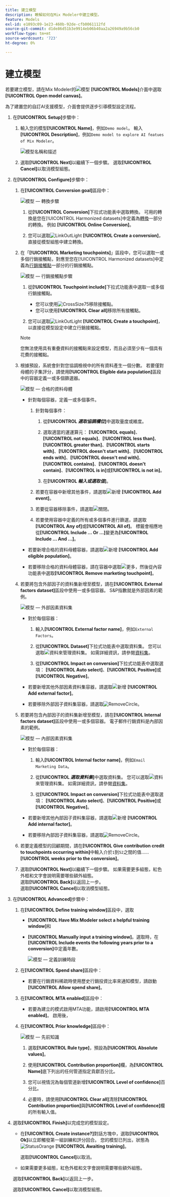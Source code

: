 ```yaml
---
title: 建立模型
description: 瞭解如何在Mix Modeler中建立模型。
feature: Models
exl-id: e1093c09-1e23-460b-92de-cfb0061112fd
source-git-commit: d1de86d51b3e9914eb06b40aa2a26949a9b56cb0
workflow-type: tm+mt
source-wordcount: '723'
ht-degree: 0%

---
```


# 建立模型

若要建立模型，請在Mix Modeler的![模型](/help/assets/icons/FileData.svg) **[!UICONTROL Models]**&#x200B;介面中選取&#x200B;**[!UICONTROL Open model canvas]**。

為了建置您的自訂AI支援模型，介面會提供逐步引導模型設定流程。

1. 在&#x200B;**[!UICONTROL Setup]**&#x200B;步驟中：

   1. 輸入您的模型&#x200B;**[!UICONTROL Name]**，例如`Demo model`。 輸入&#x200B;**[!UICONTROL Description]**，例如`Demo model to explore AI featues of Mix Modeler`。

      ![模型名稱和描述](/help/assets/model-name-description.png)

   1. 選取&#x200B;**[!UICONTROL Next]**&#x200B;以繼續下一個步驟。 選取&#x200B;**[!UICONTROL Cancel]**&#x200B;以取消模型組態。

1. 在&#x200B;**[!UICONTROL Configure]**&#x200B;步驟中：

   1. 在&#x200B;**[!UICONTROL Conversion goal]**&#x200B;區段中：

      ![模型 — 轉換步驟](/help/assets/model-conversion-step.png)

      1. 從&#x200B;**[!UICONTROL Conversion]**&#x200B;下拉式功能表中選取轉換。 可用的轉換是您在[!UICONTROL Harmonized datasets]中定義為[轉換](../harmonize-data/conversions.md)一部分的轉換。 例如 **[!UICONTROL Online Conversion]**。

      1. 您可以選取![LinkOutLight](/help/assets/icons/LinkOutLight.svg) **[!UICONTROL Create a conversion]**，直接從模型組態中建立轉換。



   1. 在「**[!UICONTROL Marketing touchpoints]**」區段中，您可以選取一或多個行銷接觸點，對應至您在[!UICONTROL Harmonized datasets]中定義為[行銷接觸點](../harmonize-data/marketing-touchpoints.md)一部分的行銷接觸點。


      ![模型 — 行銷接觸點步驟](/help/assets/model-marketing-touchpoint-step.png)

      1. 從&#x200B;**[!UICONTROL Touchpoint include]**&#x200B;下拉式功能表中選取一或多個行銷接觸點。

         * 您可以使用![CrossSize75](/help/assets/icons/CrossSize75.svg)移除接觸點。
         * 您可以使用&#x200B;**[!UICONTROL Clear all]**&#x200B;移除所有接觸點。

      1. 您可以選取![LinkOutLight](/help/assets/icons/LinkOutLight.svg) **[!UICONTROL Create a touchpoint]**，以直接從模型設定中建立行銷接觸點。

      >[!NOTE]
      >
      >您無法使用具有重疊資料的接觸點來設定模型，而且必須至少有一個具有花費的接觸點。

   1. 根據預設，系統會針對您協調檢視中的所有資料產生一個分數。 若要僅對母體的子集評分，請使用&#x200B;**[!UICONTROL Eligible data population]**&#x200B;區段中的容器定義一或多個篩選器。

      ![模型 — 合格的資料母體](/help/assets/model-eligible-data-population-step.png)

      * 針對每個容器，定義一或多個事件。

         1. 針對每個事件：

            1. 從&#x200B;**[!UICONTROL _選取協調欄位_]**&#x200B;中選取量度或維度。

            1. 選取適當的運運算元： **[!UICONTROL equals]**、**[!UICONTROL not equals]**、**[!UICONTROL less than]**、**[!UICONTROL greater than]**、**[!UICONTROL starts with]**、**[!UICONTROL doesn't start with]**、**[!UICONTROL ends with]**、**[!UICONTROL doesn't end with]**、**[!UICONTROL contains]**、**[!UICONTROL doesn't contain]**、**[!UICONTROL is in]**&#x200B;或&#x200B;**[!UICONTROL is not in]**。

            1. 在&#x200B;**[!UICONTROL _輸入或選取值_]**。

         1. 若要在容器中新增其他事件，請選取![新增](/help/assets/icons/AddCircle.svg) **[!UICONTROL Add event]**。

         1. 若要從容器移除事件，請選取![關閉](/help/assets/icons/CrossSize75.svg)。

         1. 若要使用容器中定義的所有或多個事件進行篩選，請選取&#x200B;**[!UICONTROL Any of]**&#x200B;或&#x200B;**[!UICONTROL All of]**。 標籤會相應地從&#x200B;**[!UICONTROL Include ... Or ...]**&#x200B;變更為&#x200B;**[!UICONTROL Include ... And ...]**。

      * 若要新增合格的資料母體容器，請選取![新增](/help/assets/icons/AddCircle.svg) **[!UICONTROL Add eligible population]**。

      * 若要移除合格的資料母體容器，請在容器中選取![更多](/help/assets/icons/More.svg)，然後從內容功能表中選取&#x200B;**[!UICONTROL Remove marketing touchpoint]**。



   1. 若要將包含外部因子的資料集新增至模型，請在&#x200B;**[!UICONTROL External factors dataset]**&#x200B;區段中使用一或多個容器。 S&amp;P指數就是外部因素的範例。

      ![模型 — 外部因素資料集](/help/assets/model-external-factors-dataset-step.png)

      * 對於每個容器：

         1. 輸入&#x200B;**[!UICONTROL External factor name]**，例如`External Factors`。

         1. 從&#x200B;**[!UICONTROL Dataset]**&#x200B;下拉式功能表中選取資料集。 您可以選取![資料](/help/assets/icons/Data.svg)來管理資料集。 如需詳細資訊，請參閱[資料集](../ingest-data/datasets.md)。

         1. 從&#x200B;**[!UICONTROL Impact on conversion]**&#x200B;下拉式功能表中選取選項： **[!UICONTROL Auto select]**、**[!UICONTROL Positive]**&#x200B;或&#x200B;**[!UICONTROL Negative]**。

      * 若要新增其他外部因素資料集容器，請選取![新增](/help/assets/icons/AddCircle.svg) **[!UICONTROL Add external factor]**。

      * 若要移除外部因子資料集容器，請選取![RemoveCircle](/help/assets/icons/RemoveCircle.svg)。




   1. 若要將包含內部因子的資料集新增至模型，請在&#x200B;**[!UICONTROL Internal factors dataset]**&#x200B;區段中使用一或多個容器。 電子郵件行銷資料是內部因素的範例。

      ![模型 — 內部因素資料集](/help/assets/model-internal-factors-dataset-step.png)

      * 對於每個容器：

         1. 輸入&#x200B;**[!UICONTROL Internal factor name]**，例如`Email Marketing Data`。

         1. 從&#x200B;**[!UICONTROL _選取資料集_]**&#x200B;中選取資料集。 您可以選取![資料](/help/assets/icons/Data.svg)來管理資料集。 如需詳細資訊，請參閱[資料集](../ingest-data/datasets.md)。

         1. 從&#x200B;**[!UICONTROL Impact on conversion]**&#x200B;下拉式功能表中選取選項： **[!UICONTROL Auto select]**、**[!UICONTROL Positive]**&#x200B;或&#x200B;**[!UICONTROL Negative]**。

      * 若要新增其他內部因子資料集容器，請選取![新增](/help/assets/icons/AddCircle.svg) **[!UICONTROL Add internal factor]**。

      * 若要移除內部因子資料集容器，請選取![RemoveCircle](/help/assets/icons/RemoveCircle.svg)。



   1. 若要定義模型的回顧期間，請在&#x200B;**[!UICONTROL Give contribution credit to touchpoints occurring within]**&#x200B;中輸入介於`1`到`52`之間的值…… **[!UICONTROL weeks prior to the conversion]**。

   1. 選取&#x200B;**[!UICONTROL Next]**&#x200B;以繼續下一個步驟。 如果需要更多組態，紅色外框和文字會說明需要哪些額外組態。 <br/>選取&#x200B;**[!UICONTROL Back]**&#x200B;以返回上一步。 <br/>選取&#x200B;**[!UICONTROL Cancel]**&#x200B;以取消模型組態。

1. 在&#x200B;**[!UICONTROL Advanced]**&#x200B;步驟中：

   1. 在&#x200B;**[!UICONTROL Define training window]**&#x200B;區段中，選取

      * **[!UICONTROL Have Mix Modeler select a helpful training window]**&#x200B;和

      * **[!UICONTROL Manually input a training window]**。選取時，在&#x200B;**[!UICONTROL Include events the following years prior to a conversion]**&#x200B;中定義年數。

        ![模型 — 定義訓練時段](/help/assets/model-define-training-window.png)

   1. 在&#x200B;**[!UICONTROL Spend share]**&#x200B;區段中：

      * 若要在行銷資料稀疏時使用歷史行銷投資比率來通知模型，請啟動&#x200B;**[!UICONTROL Allow spend share]**。

   1. 在&#x200B;**[!UICONTROL MTA enabled]**&#x200B;區段中：

      * 若要為建立的模式啟用MTA功能，請啟用&#x200B;**[!UICONTROL MTA enabled]**。 啟用後，

   1. 在&#x200B;**[!UICONTROL Prior knowledge]**&#x200B;區段中：

      ![模型 — 先前知識](/help/assets/model-prior-knowledge-step.png)

      1. 選取&#x200B;**[!UICONTROL Rule type]**，預設為&#x200B;**[!UICONTROL Absolute values]**。

      1. 使用&#x200B;**[!UICONTROL Contribution proportion]**&#x200B;欄，為&#x200B;**[!UICONTROL Name]**&#x200B;底下列出的任何管道指定貢獻百分比。

      1. 您可以視情況為每個管道新增&#x200B;**[!UICONTROL Level of confidence]**&#x200B;百分比。

      1. 必要時，請使用&#x200B;**[!UICONTROL Clear all]**&#x200B;清除&#x200B;**[!UICONTROL Contribution proportion]**&#x200B;與&#x200B;**[!UICONTROL Level of confidence]**&#x200B;欄的所有輸入值。



1. 選取&#x200B;**[!UICONTROL Finish]**&#x200B;以完成您的模型設定。

   * 在&#x200B;**[!UICONTROL Create instance?]**&#x200B;對話方塊中，選取&#x200B;**[!UICONTROL Ok]**&#x200B;以立即觸發第一組訓練和評分回合。 您的模型已列出，狀態為![StatusOrange](/help/assets/icons/StatusOrange.svg) **[!UICONTROL Awaiting training]**。

     選取&#x200B;**[!UICONTROL Cancel]**&#x200B;以取消。

   * 如果需要更多組態，紅色外框和文字會說明需要哪些額外組態。

   選取&#x200B;**[!UICONTROL Back]**&#x200B;以返回上一步。

   選取&#x200B;**[!UICONTROL Cancel]**&#x200B;以取消模型組態。
